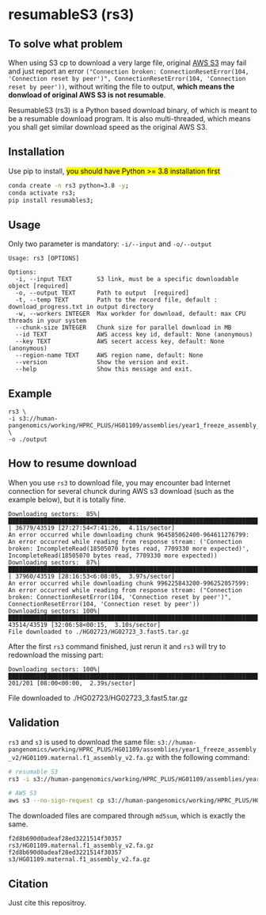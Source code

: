 # resumableS3 (rs3)
## To solve what problem
When using S3 cp to download a very large file, original [AWS S3](https://docs.aws.amazon.com/AmazonS3/latest/userguide/Welcome.html) may fail and just report an error `("Connection broken: ConnectionResetError(104, 'Connection reset by peer')", ConnectionResetError(104, 'Connection reset by peer'))`, without writing the file to output, **which means the donwload of original AWS S3 is not resumable**.

ResumableS3 (rs3) is a Python based download binary, of which is meant to be a resumable download program. It is also multi-threaded, which means you shall get similar download speed as the original AWS S3.


## Installation
Use pip to install, <mark> you should have Python >= 3.8 installation first </mark>
```bash
conda create -n rs3 python=3.8 -y;
conda activate rs3;
pip install resumables3;
```



## Usage
Only two parameter is mandatory: `-i/--input` and `-o/--output`
```
Usage: rs3 [OPTIONS]

Options:
  -i, --input TEXT       S3 link, must be a specific downloadable object [required]
  -o, --output TEXT      Path to output  [required]
  -t, --temp TEXT        Path to the record file, default : download_progress.txt in output directory
  -w, --workers INTEGER  Max workder for download, default: max CPU threads in your system
  --chunk-size INTEGER   Chunk size for parallel download in MB
  --id TEXT              AWS access key id, default: None (anonymous)
  --key TEXT             AWS secert access key, default: None (anonymous)
  --region-name TEXT     AWS region name, default: None
  --version              Show the version and exit.
  --help                 Show this message and exit.
```

## Example
```
rs3 \
-i s3://human-pangenomics/working/HPRC_PLUS/HG01109/assemblies/year1_freeze_assembly_v2/HG01109.maternal.f1_assembly_v2.fa.gz \
-o ./output 
```


## How to resume download
When you use `rs3` to download file, you may encounter bad Internet connection for several chunck during AWS s3 download (such as the example below), but it is totally fine.
```
Downloading sectors:  85%|█████████████████████████████████████████████████████████████████████████████████▏              | 36779/43519 [27:27:54<7:41:26,  4.11s/sector]
An error occurred while downloading chunk 964585062400-964611276799: An error occurred while reading from response stream: ('Connection broken: IncompleteRead(18505070 bytes read, 7709330 more expected)', IncompleteRead(18505070 bytes read, 7709330 more expected))
Downloading sectors:  87%|███████████████████████████████████████████████████████████████████████████████████▋            | 37960/43519 [28:16:53<6:08:05,  3.97s/sector]
An error occurred while downloading chunk 996225843200-996252057599: An error occurred while reading from response stream: ("Connection broken: ConnectionResetError(104, 'Connection reset by peer')", ConnectionResetError(104, 'Connection reset by peer'))
Downloading sectors: 100%|█████████████████████████████████████████████████████████████████████████████████████████████████▉| 43514/43519 [32:06:58<00:15,  3.10s/sector]
File downloaded to ./HG02723/HG02723_3.fast5.tar.gz
```

After the first `rs3` command finished, just rerun it and `rs3` will try to redownload the missing part: 
```
Downloading sectors: 100%|████████████████████████████████████████████████████████████████████████████████████████████████████████████| 201/201 [08:00<00:00,  2.39s/sector]
```
File downloaded to ./HG02723/HG02723_3.fast5.tar.gz

## Validation
`rs3` and `s3` is used to download the same file: `s3://human-pangenomics/working/HPRC_PLUS/HG01109/assemblies/year1_freeze_assembly_v2/HG01109.maternal.f1_assembly_v2.fa.gz` with the following command:
```bash
# resumable S3
rs3 -i s3://human-pangenomics/working/HPRC_PLUS/HG01109/assemblies/year1_freeze_assembly_v2/HG01109.maternal.f1_assembly_v2.fa.gz -o ./rs3;

# AWS S3
aws s3 --no-sign-request cp s3://human-pangenomics/working/HPRC_PLUS/HG01109/assemblies/year1_freeze_assembly_v2/HG01109.maternal.f1_assembly_v2.fa.gz ./s3;
```
The downloaded files are compared through `md5sum`, which is exactly the same.
```
f2d8b690d0adeaf28ed3221514f30357  rs3/HG01109.maternal.f1_assembly_v2.fa.gz
f2d8b690d0adeaf28ed3221514f30357  s3/HG01109.maternal.f1_assembly_v2.fa.gz
```


## Citation
Just cite this repositroy.

